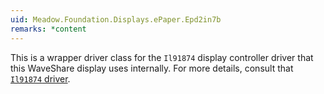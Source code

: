 ```yaml
---
uid: Meadow.Foundation.Displays.ePaper.Epd2in7b
remarks: *content
---
```


This is a wrapper driver class for the `Il91874` display controller driver that this WaveShare display uses internally. For more details, consult that [`Il91874` driver](/docs/api/Meadow.Foundation/Meadow.Foundation.Displays.Il91874.html).
